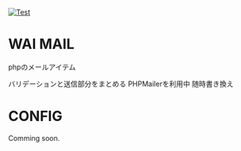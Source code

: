[![Test](https://github.com/suhirock/wai-mail/actions/workflows/test.yml/badge.svg)](https://github.com/suhirock/wai-mail/actions/workflows/test.yml)

# WAI MAIL
phpのメールアイテム

バリデーションと送信部分をまとめる
PHPMailerを利用中
随時書き換え

# CONFIG
Comming soon.
